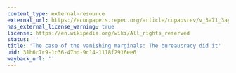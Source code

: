```yaml
---
content_type: external-resource
external_url: https://econpapers.repec.org/article/cupapsrev/v_3a71_3ay_3a1977_3ai_3a01_3ap_3a177-181_5f25.htm
has_external_license_warning: true
license: https://en.wikipedia.org/wiki/All_rights_reserved
status: ''
title: 'The case of the vanishing marginals: The bureaucracy did it'
uid: 31b6c7c9-1c36-47bd-9c14-1118f2916ee6
wayback_url: ''
---
```

